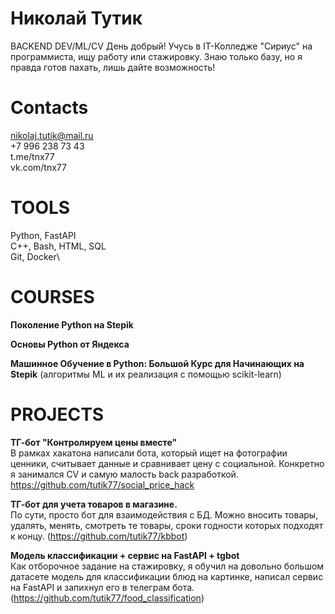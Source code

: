 # Николай Тутик
BACKEND DEV/ML/CV
День добрый! Учусь в IT-Колледже "Сириус" на программиста, ищу работу или стажировку. Знаю только базу, но я правда готов пахать, лишь дайте возможность!
# Contacts
nikolaj.tutik@mail.ru\
+7 996 238 73 43\
t.me/tnx77\
vk.com/tnx77
# TOOLS
Python, FastAPI\
С++, Bash, HTML, SQL\
Git, Docker\
# COURSES
**Поколение Python на Stepik**

**Основы Python от Яндекса**

**Машинное Обучение в Python: Большой Курс для Начинающих на Stepik** (алгоритмы ML и их реализация с помощью scikit-learn)
# PROJECTS
**ТГ-бот "Контролируем цены вместе"**\
В рамках хакатона написали бота, который ищет на фотографии ценники, считывает данные и сравнивает цену с социальной. Конкретно я занимался CV и самую малость back разработкой.
https://github.com/tutik77/social_price_hack

**ТГ-бот для учета товаров в магазине.**\
По сути, просто бот для взаимодействия с БД. Можно вносить товары, удалять, менять, смотреть те товары, сроки годности которых подходят к концу.
(https://github.com/tutik77/kbbot)

**Модель классификации + сервис на FastAPI + tgbot**\
Как отборочное задание на стажировку, я обучил на довольно большом датасете модель для классификации блюд на картинке, написал сервис на FastAPI и запихнул его в телеграм бота.
(https://github.com/tutik77/food_classification)

